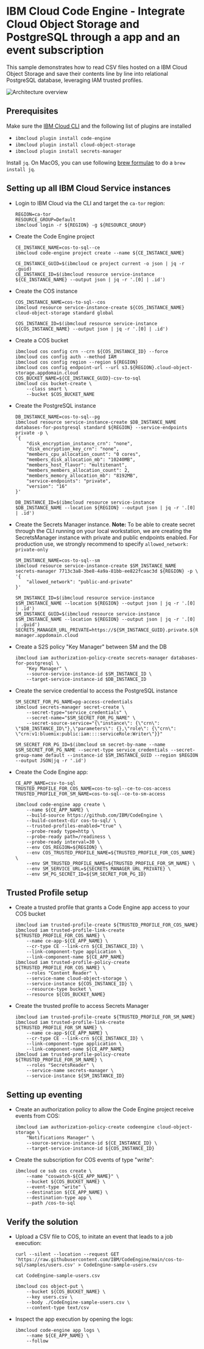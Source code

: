 # IBM Cloud Code Engine - Integrate Cloud Object Storage and PostgreSQL through a app and an event subscription

This sample demonstrates how to read CSV files hosted on a IBM Cloud Object Storage and save their contents line by line into relational PostgreSQL database, leveraging IAM trusted profiles.

![Architecture overview](./docs/trusted-profiles-part2-arch-overview.png)

## Prerequisites

Make sure the [IBM Cloud CLI](https://cloud.ibm.com/docs/cli/reference/ibmcloud?topic=cloud-cli-getting-started) and the following list of plugins are installed
- `ibmcloud plugin install code-engine`
- `ibmcloud plugin install cloud-object-storage`
- `ibmcloud plugin install secrets-manager`

Install `jq`. On MacOS, you can use following [brew formulae](https://formulae.brew.sh/formula/jq) to do a `brew install jq`.

## Setting up all IBM Cloud Service instances

* Login to IBM Cloud via the CLI and target the `ca-tor` region:
    ```
    REGION=ca-tor
    RESOURCE_GROUP=Default
    ibmcloud login -r ${REGION} -g ${RESOURCE_GROUP}
    ```

* Create the Code Engine project
    ```
    CE_INSTANCE_NAME=cos-to-sql--ce
    ibmcloud code-engine project create --name ${CE_INSTANCE_NAME}

    CE_INSTANCE_GUID=$(ibmcloud ce project current -o json | jq -r .guid)
    CE_INSTANCE_ID=$(ibmcloud resource service-instance ${CE_INSTANCE_NAME} --output json | jq -r '.[0] | .id')
    ```

* Create the COS instance
    ```
    COS_INSTANCE_NAME=cos-to-sql--cos
    ibmcloud resource service-instance-create ${COS_INSTANCE_NAME} cloud-object-storage standard global

    COS_INSTANCE_ID=$(ibmcloud resource service-instance ${COS_INSTANCE_NAME} --output json | jq -r '.[0] | .id')
    ```

* Create a COS bucket
    ```
    ibmcloud cos config crn --crn ${COS_INSTANCE_ID} --force
    ibmcloud cos config auth --method IAM
    ibmcloud cos config region --region ${REGION}
    ibmcloud cos config endpoint-url --url s3.${REGION}.cloud-object-storage.appdomain.cloud
    COS_BUCKET_NAME=${CE_INSTANCE_GUID}-csv-to-sql
    ibmcloud cos bucket-create \
        --class smart \
        --bucket $COS_BUCKET_NAME
    ```

* Create the PostgreSQL instance
    ```
    DB_INSTANCE_NAME=cos-to-sql--pg
    ibmcloud resource service-instance-create $DB_INSTANCE_NAME databases-for-postgresql standard ${REGION} --service-endpoints private -p \
    '{
        "disk_encryption_instance_crn": "none",
        "disk_encryption_key_crn": "none",
        "members_cpu_allocation_count": "0 cores",
        "members_disk_allocation_mb": "10240MB",
        "members_host_flavor": "multitenant",
        "members_members_allocation_count": 2,
        "members_memory_allocation_mb": "8192MB",
        "service-endpoints": "private",
        "version": "16"
    }'

    DB_INSTANCE_ID=$(ibmcloud resource service-instance $DB_INSTANCE_NAME --location ${REGION} --output json | jq -r '.[0] | .id')
    ```

* Create the Secrets Manager instance. **Note:** To be able to create secret through the CLI running on your local workstation, we are creating the SecretsManager instance with private and public endpoints enabled. For production use, we strongly recommend to specify `allowed_network: private-only` 
    ```
    SM_INSTANCE_NAME=cos-to-sql--sm
    ibmcloud resource service-instance-create $SM_INSTANCE_NAME secrets-manager 7713c3a8-3be8-4a9a-81bb-ee822fcaac3d ${REGION} -p \
    '{
        "allowed_network": "public-and-private"
    }'

    SM_INSTANCE_ID=$(ibmcloud resource service-instance $SM_INSTANCE_NAME --location ${REGION} --output json | jq -r '.[0] | .id')
    SM_INSTANCE_GUID=$(ibmcloud resource service-instance $SM_INSTANCE_NAME --location ${REGION} --output json | jq -r '.[0] | .guid')
    SECRETS_MANAGER_URL_PRIVATE=https://${SM_INSTANCE_GUID}.private.${REGION}.secrets-manager.appdomain.cloud
    ```

* Create a S2S policy "Key Manager" between SM and the DB
    ```
    ibmcloud iam authorization-policy-create secrets-manager databases-for-postgresql \
        "Key Manager" \
        --source-service-instance-id $SM_INSTANCE_ID \
        --target-service-instance-id $DB_INSTANCE_ID
    ```

* Create the service credential to access the PostgreSQL instance
    ```
    SM_SECRET_FOR_PG_NAME=pg-access-credentials
    ibmcloud secrets-manager secret-create \
        --secret-type="service_credentials" \
        --secret-name="$SM_SECRET_FOR_PG_NAME" \
        --secret-source-service="{\"instance\": {\"crn\": \"$DB_INSTANCE_ID\"},\"parameters\": {},\"role\": {\"crn\": \"crn:v1:bluemix:public:iam::::serviceRole:Writer\"}}"

    SM_SECRET_FOR_PG_ID=$(ibmcloud sm secret-by-name --name $SM_SECRET_FOR_PG_NAME --secret-type service_credentials --secret-group-name default --instance-id $SM_INSTANCE_GUID --region $REGION --output JSON|jq -r '.id')
    ```

* Create the Code Engine app:
    ```
    CE_APP_NAME=csv-to-sql
    TRUSTED_PROFILE_FOR_COS_NAME=cos-to-sql--ce-to-cos-access
    TRUSTED_PROFILE_FOR_SM_NAME=cos-to-sql--ce-to-sm-access

    ibmcloud code-engine app create \
        --name ${CE_APP_NAME} \
        --build-source https://github.com/IBM/CodeEngine \
        --build-context-dir cos-to-sql/ \
        --trusted-profiles-enabled="true" \
        --probe-ready type=http \
        --probe-ready path=/readiness \
        --probe-ready interval=30 \
        --env COS_REGION=${REGION} \
        --env COS_TRUSTED_PROFILE_NAME=${TRUSTED_PROFILE_FOR_COS_NAME} \
        --env SM_TRUSTED_PROFILE_NAME=${TRUSTED_PROFILE_FOR_SM_NAME} \
        --env SM_SERVICE_URL=${SECRETS_MANAGER_URL_PRIVATE} \
        --env SM_PG_SECRET_ID=${SM_SECRET_FOR_PG_ID}
    ```

## Trusted Profile setup

* Create a trusted profile that grants a Code Engine app access to your COS bucket
    ```
    ibmcloud iam trusted-profile-create ${TRUSTED_PROFILE_FOR_COS_NAME}
    ibmcloud iam trusted-profile-link-create ${TRUSTED_PROFILE_FOR_COS_NAME} \
        --name ce-app-${CE_APP_NAME} \
        --cr-type CE --link-crn ${CE_INSTANCE_ID} \
        --link-component-type application \
        --link-component-name ${CE_APP_NAME}
    ibmcloud iam trusted-profile-policy-create ${TRUSTED_PROFILE_FOR_COS_NAME} \
        --roles "Content Reader" \
        --service-name cloud-object-storage \
        --service-instance ${COS_INSTANCE_ID} \
        --resource-type bucket \
        --resource ${COS_BUCKET_NAME}
    ```


* Create the trusted profile to access Secrets Manager
    ```
    ibmcloud iam trusted-profile-create ${TRUSTED_PROFILE_FOR_SM_NAME}
    ibmcloud iam trusted-profile-link-create ${TRUSTED_PROFILE_FOR_SM_NAME} \
        --name ce-app-${CE_APP_NAME} \
        --cr-type CE --link-crn ${CE_INSTANCE_ID} \
        --link-component-type application \
        --link-component-name ${CE_APP_NAME}
    ibmcloud iam trusted-profile-policy-create ${TRUSTED_PROFILE_FOR_SM_NAME} \
        --roles "SecretsReader" \
        --service-name secrets-manager \
        --service-instance ${SM_INSTANCE_ID}
    ```

## Setting up eventing

* Create an authorization policy to allow the Code Engine project receive events from COS:
    ```
    ibmcloud iam authorization-policy-create codeengine cloud-object-storage \
        "Notifications Manager" \
        --source-service-instance-id ${CE_INSTANCE_ID} \
        --target-service-instance-id ${COS_INSTANCE_ID}
    ```

* Create the subscription for COS events of type "write":
    ```
    ibmcloud ce sub cos create \
        --name "coswatch-${CE_APP_NAME}" \
        --bucket ${COS_BUCKET_NAME} \
        --event-type "write" \
        --destination ${CE_APP_NAME} \
        --destination-type app \
        --path /cos-to-sql
    ```

## Verify the solution

* Upload a CSV file to COS, to initate an event that leads to a job execution:
    ```
    curl --silent --location --request GET 'https://raw.githubusercontent.com/IBM/CodeEngine/main/cos-to-sql/samples/users.csv' > CodeEngine-sample-users.csv

    cat CodeEngine-sample-users.csv

    ibmcloud cos object-put \
        --bucket ${COS_BUCKET_NAME} \
        --key users.csv \
        --body ./CodeEngine-sample-users.csv \
        --content-type text/csv
    ```

* Inspect the app execution by opening the logs:
    ```
    ibmcloud code-engine app logs \
        --name ${CE_APP_NAME} \
        --follow
    ```
